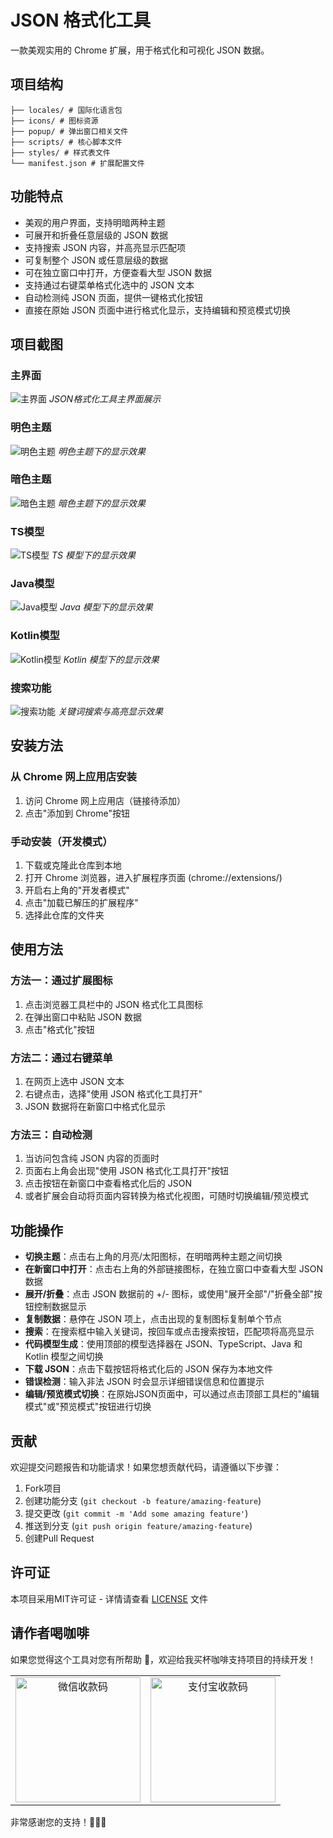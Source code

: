 # JSON 格式化工具

一款美观实用的 Chrome 扩展，用于格式化和可视化 JSON 数据。

## 项目结构

```json-formatter/
├── locales/ # 国际化语言包
├── icons/ # 图标资源
├── popup/ # 弹出窗口相关文件
├── scripts/ # 核心脚本文件
├── styles/ # 样式表文件
└── manifest.json # 扩展配置文件
```

## 功能特点

- 美观的用户界面，支持明暗两种主题
- 可展开和折叠任意层级的 JSON 数据
- 支持搜索 JSON 内容，并高亮显示匹配项
- 可复制整个 JSON 或任意层级的数据
- 可在独立窗口中打开，方便查看大型 JSON 数据
- 支持通过右键菜单格式化选中的 JSON 文本
- 自动检测纯 JSON 页面，提供一键格式化按钮
- 直接在原始 JSON 页面中进行格式化显示，支持编辑和预览模式切换

## 项目截图

### 主界面
![主界面](screenshots/main.png)
*JSON格式化工具主界面展示*

### 明色主题
![明色主题](screenshots/light-theme.png)
*明色主题下的显示效果*

### 暗色主题
![暗色主题](screenshots/dark-theme.png)
*暗色主题下的显示效果*

### TS模型
![TS模型](screenshots/ts-model.png)
*TS 模型下的显示效果*

### Java模型
![Java模型](screenshots/java-model.png)
*Java 模型下的显示效果*

### Kotlin模型
![Kotlin模型](screenshots/kotlin-model.png)
*Kotlin 模型下的显示效果*

### 搜索功能
![搜索功能](screenshots/search.png)
*关键词搜索与高亮显示效果*


## 安装方法

### 从 Chrome 网上应用店安装

1. 访问 Chrome 网上应用店（链接待添加）
2. 点击"添加到 Chrome"按钮

### 手动安装（开发模式）

1. 下载或克隆此仓库到本地
2. 打开 Chrome 浏览器，进入扩展程序页面 (chrome://extensions/)
3. 开启右上角的"开发者模式"
4. 点击"加载已解压的扩展程序"
5. 选择此仓库的文件夹

## 使用方法

### 方法一：通过扩展图标

1. 点击浏览器工具栏中的 JSON 格式化工具图标
2. 在弹出窗口中粘贴 JSON 数据
3. 点击"格式化"按钮

### 方法二：通过右键菜单

1. 在网页上选中 JSON 文本
2. 右键点击，选择"使用 JSON 格式化工具打开"
3. JSON 数据将在新窗口中格式化显示

### 方法三：自动检测

1. 当访问包含纯 JSON 内容的页面时
2. 页面右上角会出现"使用 JSON 格式化工具打开"按钮
3. 点击按钮在新窗口中查看格式化后的 JSON
4. 或者扩展会自动将页面内容转换为格式化视图，可随时切换编辑/预览模式


## 功能操作

- **切换主题**：点击右上角的月亮/太阳图标，在明暗两种主题之间切换
- **在新窗口中打开**：点击右上角的外部链接图标，在独立窗口中查看大型 JSON 数据
- **展开/折叠**：点击 JSON 数据前的 +/- 图标，或使用"展开全部"/"折叠全部"按钮控制数据显示
- **复制数据**：悬停在 JSON 项上，点击出现的复制图标复制单个节点
- **搜索**：在搜索框中输入关键词，按回车或点击搜索按钮，匹配项将高亮显示
- **代码模型生成**：使用顶部的模型选择器在 JSON、TypeScript、Java 和 Kotlin 模型之间切换
- **下载 JSON**：点击下载按钮将格式化后的 JSON 保存为本地文件
- **错误检测**：输入非法 JSON 时会显示详细错误信息和位置提示
- **编辑/预览模式切换**：在原始JSON页面中，可以通过点击顶部工具栏的"编辑模式"或"预览模式"按钮进行切换

## 贡献

欢迎提交问题报告和功能请求！如果您想贡献代码，请遵循以下步骤：

1. Fork项目
2. 创建功能分支 (`git checkout -b feature/amazing-feature`)
3. 提交更改 (`git commit -m 'Add some amazing feature'`)
4. 推送到分支 (`git push origin feature/amazing-feature`)
5. 创建Pull Request

## 许可证

本项目采用MIT许可证 - 详情请查看 [LICENSE](LICENSE) 文件

## 请作者喝咖啡

如果您觉得这个工具对您有所帮助 💖，欢迎给我买杯咖啡支持项目的持续开发！

<table width="100%" cellpadding="20">
  <tr>
    <td align="center" width="50%"><img src="https://s21.ax1x.com/2025/03/11/pENbeiD.jpg" width="200px" alt="微信收款码"></td>
    <td align="center" width="50%"><img src="https://s21.ax1x.com/2025/03/11/pENbmJe.jpg" width="200px" alt="支付宝收款码"></td>
  </tr>
</table>

非常感谢您的支持！💞💞💞
